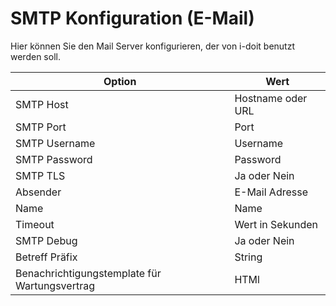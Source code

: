 # SMTP Konfiguration (E-Mail)

Hier können Sie den Mail Server konfigurieren, der von i-doit benutzt werden soll.

| Option | Wert |
| - | - |
| SMTP Host | Hostname oder URL |
| SMTP Port | Port |
| SMTP Username | Username |
| SMTP Password | Password |
| SMTP TLS | Ja oder Nein |
| Absender | E-Mail Adresse |
| Name | Name |
| Timeout | Wert in Sekunden |
| SMTP Debug | Ja oder Nein |
| Betreff Präfix | String |
| Benachrichtigungstemplate für Wartungsvertrag | HTMl |
